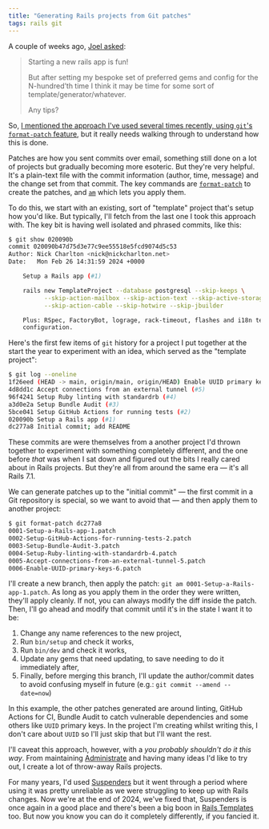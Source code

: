 ```yaml
---
title: "Generating Rails projects from Git patches"
tags: rails git
---
```


A couple of weeks ago, [Joel asked][4]:

> Starting a new rails app is fun!
>
> But after setting my bespoke set of preferred gems and config for the
> N-hundred’th time I think it may be time for some sort of
> template/generator/whatever.
>
> Any tips?

So, [I mentioned the approach I've used several times recently, using `git`'s
`format-patch` feature][5], but it really needs walking through to understand
how this is done.

Patches are how you sent commits over email, something still done on a lot of
projects but gradually becoming more esoteric. But they're very helpful. It's a
plain-text file with the commit information (author, time, message) and the
change set from that commit. The key commands are [`format-patch`][6] to create
the patches, and [`am`][7] which lets you apply them.

To do this, we start with an existing, sort of "template" project that's setup
how you'd like. But typically, I'll fetch from the last one I took this
approach with. The key bit is having well isolated and phrased commits, like
this:

```sh
$ git show 020090b
commit 020090b47d75d3e77c9ee55518e5fcd9074d5c53
Author: Nick Charlton <nick@nickcharlton.net>
Date:   Mon Feb 26 14:31:59 2024 +0000

    Setup a Rails app (#1)

    rails new TemplateProject --database postgresql --skip-keeps \
          --skip-action-mailbox --skip-action-text --skip-active-storage \
          --skip-action-cable --skip-hotwire --skip-jbuilder

    Plus: RSpec, FactoryBot, lograge, rack-timeout, flashes and i18n test
    configuration.
```

Here's the first few items of `git` history for a project I put together at
the start the year to experiment with an idea, which served as the "template
project":

```sh
$ git log --oneline
1f26eed (HEAD -> main, origin/main, origin/HEAD) Enable UUID primary keys (#6)
4d8dd1c Accept connections from an external tunnel (#5)
96f4241 Setup Ruby linting with standardrb (#4)
a3d0e2a Setup Bundle Audit (#3)
5bce041 Setup GitHub Actions for running tests (#2)
020090b Setup a Rails app (#1)
dc277a8 Initial commit; add README
```

These commits are were themselves from a another project I'd thrown together to
experiment with something completely different, and the one before _that_ was
when I sat down and figured out the bits I really cared about in Rails
projects. But they're all from around the same era — it's all Rails 7.1.

We can generate patches up to the "initial commit" — the first commit in a Git
repository is special, so we want to avoid that — and then apply them to
another project:

```sh
$ git format-patch dc277a8
0001-Setup-a-Rails-app-1.patch
0002-Setup-GitHub-Actions-for-running-tests-2.patch
0003-Setup-Bundle-Audit-3.patch
0004-Setup-Ruby-linting-with-standardrb-4.patch
0005-Accept-connections-from-an-external-tunnel-5.patch
0006-Enable-UUID-primary-keys-6.patch
```

I'll create a new branch, then apply the patch: `git am
0001-Setup-a-Rails-app-1.patch`. As long as you apply them in the order they
were written, they'll apply cleanly. If not, you can always modify the diff
inside the patch. Then, I'll go ahead and modify that commit until it's in the
state I want it to be:

1. Change any name references to the new project,
2. Run `bin/setup` and check it works,
3. Run `bin/dev` and check it works,
4. Update any gems that need updating, to save needing to do it immediately after,
5. Finally, before merging this branch, I'll update the author/commit dates to
   avoid confusing myself in future (e.g.: `git commit --amend --date=now`)

In this example, the other patches generated are around linting, GitHub Actions
for CI, Bundle Audit to catch vulnerable dependencies and some others like
`UUID` primary keys. In the project I'm creating whilst writing this, I don't
care about `UUID` so I'll just skip that but I'll want the rest.

I'll caveat this approach, however, with a _you probably shouldn't do it this
way_. From maintaining [Administrate][2] and having many ideas I'd like to try
out, I create a lot of throw-away Rails projects.

For many years, I'd used [Suspenders][1] but it went through a period where
using it was pretty unreliable as we were struggling to keep up with Rails
changes. Now we're at the end of 2024, we've fixed that, Suspenders is once
again in a good place and there's been a big boon in [Rails Templates][3] too.
But now you know you can do it completely differently, if you fancied it.

[1]: https://github.com/thoughtbot/suspenders
[2]: https://github.com/thoughtbot/administrate
[3]: https://guides.rubyonrails.org/rails_application_templates.html
[4]: https://ruby.social/@jayroh/112893332809536544
[5]: https://mastodon.nickcharlton.net/@nick/112893484600600333
[6]: https://git-scm.com/docs/git-format-patch
[7]: https://git-scm.com/docs/git-am
